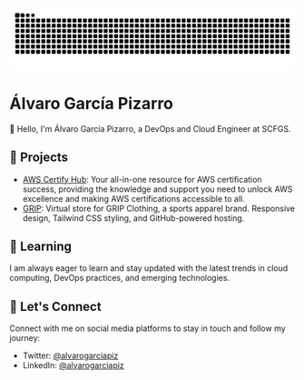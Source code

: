 <picture>
  <source
    media="(prefers-color-scheme: dark)"
    srcset="https://raw.githubusercontent.com/alvarogarciapiz/alvarogarciapiz/d1a2f6a77cce33e3912ee706aa1daecb86e076c3/github-contribution-grid-snake-dark.svg"
  />
  <source
    media="(prefers-color-scheme: light)"
    srcset="https://raw.githubusercontent.com/alvarogarciapiz/alvarogarciapiz/d1a2f6a77cce33e3912ee706aa1daecb86e076c3/github-contribution-grid-snake.svg"
  />
  <img
    alt="github contribution grid snake animation"
    src="https://raw.githubusercontent.com/alvarogarciapiz/alvarogarciapiz/d1a2f6a77cce33e3912ee706aa1daecb86e076c3/github-contribution-grid-snake.svg"
  />
</picture>

# Álvaro García Pizarro

👋 Hello, I'm Álvaro García Pizarro, a DevOps and Cloud Engineer at SCFGS.


## 🚀 Projects

- [AWS Certify Hub](https://github.com/alvarogarciapiz/AWS-Certify-Hub): Your all-in-one resource for AWS certification success, providing the knowledge and support you need to unlock AWS excellence and making AWS certifications accessible to all.
- [GRIP](https://github.com/alvarogarciapiz/GRIPweb): Virtual store for GRIP Clothing, a sports apparel brand. Responsive design, Tailwind CSS styling, and GitHub-powered hosting.


## 🌱 Learning

I am always eager to learn and stay updated with the latest trends in cloud computing, DevOps practices, and emerging technologies.

## 🤝 Let's Connect

Connect with me on social media platforms to stay in touch and follow my journey:

- Twitter: [@alvarogarciapiz](https://twitter.com/alvarogarciapiz)
- LinkedIn: [@alvarogarciapiz](https://www.linkedin.com/in/alvarogarciapiz/)
